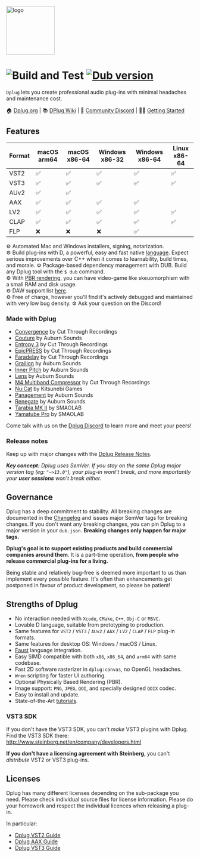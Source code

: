 <img alt="logo" src="https://cdn.rawgit.com/AuburnSounds/dplug/master/tools/dplug-logos/logo-coloured-on-transparent.png" width="130">

# ![Build and Test](https://github.com/AuburnSounds/Dplug/workflows/ci/badge.svg) <a href="https://code.dlang.org/packages/dplug" title="Go to dplug"><img src="https://img.shields.io/dub/v/dplug.svg" alt="Dub version"></a>

`Dplug` lets you create professional audio plug-ins with minimal headaches and maintenance cost.

🏠 [Dplug.org](https://dplug.org/)  | 📚 [DPlug Wiki](https://github.com/AuburnSounds/Dplug/wiki)  | 💬 [Community Discord](https://discord.gg/7PdUvUbyJs)  | 👩‍🏫 [Getting Started](https://github.com/AuburnSounds/Dplug/wiki/Getting-Started)  


## Features

|  Format | macOS arm64 | macOS x86-64  | Windows x86-32 | Windows x86-64 | Linux x86-64 | 
|---------|-------------|--------------|----------------|----------------|--------------|
| VST2    | ✅         | ✅          | ✅            | ✅            | ✅          | 
| VST3    | ✅         | ✅          | ✅            | ✅            | ✅          | 
| AUv2    | ✅         | ✅          |                |                |              |
| AAX     | ✅          | ✅          | ✅             | ✅            |              |
| LV2     | ✅         | ✅          | ✅            | ✅            | ✅          | 
| CLAP     | ✅         | ✅          | ✅            | ✅            | ✅          | 
| FLP     | ❌         | ❌          | ❌            | ✅            |             | 


⚙️ Automated Mac and Windows installers, signing, notarization.  
⚙️ Build plug-ins with D, a powerful, easy and fast native [language](https://dlang.org/orgs-using-d.html). Expect serious improvements over C++ when it comes to learnability, build times, and morale.
⚙️ Package-based dependency management with DUB. Build any Dplug tool with the `$ dub` command.  
⚙️ With [PBR rendering](http://www.auburnsounds.com/blog/2016-09-16_PBR-for-Audio-Software-Interfaces.html), you can have video-game like skeuomorphism with a small RAM and disk usage.  
⚙️ DAW support list [here](https://github.com/AuburnSounds/Dplug/wiki/Host-Support).  
⚙️ Free of charge, however you'll find it's actively debugged and maintained with very low bug density.
⚙️ Ask your question on the Discord!


### Made with Dplug

- [Convergence](https://www.cutthroughrecordings.com/product/Convergence) by Cut Through Recordings
- [Couture](https://www.auburnsounds.com/products/Couture.html) by Auburn Sounds
- [Entropy 3](https://cutthroughrecordings.com/products/entropy-3-stereo-crossover-delay) by Cut Through Recordings
- [EpicPRESS](https://www.cutthroughrecordings.com/product/EpicPRESS) by Cut Through Recordings
- [Faradelay](https://cutthroughrecordings.com/products/faradelay) by Cut Through Recordings
- [Graillon](https://www.auburnsounds.com/products/Graillon.html) by Auburn Sounds
- [Inner Pitch](https://www.auburnsounds.com/products/InnerPitch.html) by Auburn Sounds
- [Lens](https://www.auburnsounds.com/products/Lens.html) by Auburn Sounds
- [M4 Multiband Compressor](https://www.cutthroughrecordings.com/product/M4_Multiband_Compressor) by Cut Through Recordings
- [Nu:Cat](https://lunafoxgirlvt.itch.io/nucat) by Kitsunebi Games
- [Panagement](https://www.auburnsounds.com/products/Panagement.html) by Auburn Sounds
- [Renegate](https://www.auburnsounds.com/products/Renegate.html) by Auburn Sounds
- [Tarabia MK II](https://smaolab.org/product/tarabiamk2/) by SMAOLAB
- [Yamatube Pro](https://smaolab.org/yamatube/) by SMAOLAB


Come talk with us on the [Dplug Discord](https://discord.gg/QZtGZUw) to learn more and meet your peers!



### Release notes

Keep up with major changes with the [Dplug Release Notes](https://github.com/AuburnSounds/Dplug/wiki/Release-notes).   

_**Key concept:** Dplug uses SemVer. If you stay on the same Dplug major version tag (eg: `"~>13.0"`), your plug-in wont't break, and more importantly your **user sessions** won't break either._





## Governance

Dplug has a deep commitment to stability. All breaking changes are documented in the [Changelog](https://github.com/AuburnSounds/Dplug/wiki/) and issues major SemVer tags for breaking changes. If you don't want any breaking changes, you can pin Dplug to a major version in your `dub.json`. **Breaking changes only happen for major tags.**


**Dplug's goal is to support existing products and build commercial companies around them**. 
It is a part-time operation, **from people who release commercial plug-ins for a living.**

Being stable and relatively bug-free is deemed more important to us than implement every possible feature. It's often than enhancements get postponed in favour of product development, so please be patient!



## Strengths of Dplug

  - No interaction needed with `Xcode`, `CMake`, `C++`, `Obj-C` or `MSVC`.
  - Lovable D language, suitable from prototyping to production.
  - Same features for `VST2` / `VST3` / `AUv2` / `AAX` / `LV2` / `CLAP` / `FLP` plug-in formats.
  - Same features for desktop OS: Windows / macOS / Linux.
  - [Faust](https://github.com/ctrecordings/dplug-faust-example) language integration.
  - Easy SIMD compatible with both `x86`, `x86_64`, and `arm64` with same codebase.
  - Fast 2D software rasterizer in `dplug:canvas`, no OpenGL headaches.
  - `Wren` scripting for faster UI authoring.
  - Optional Physically Based Rendering (PBR).
  - Image support: `PNG`, `JPEG`, `QOI`, and specially designed `QOIX` codec.
  - Easy to install and update.
  - State-of-the-Art [tutorials](https://dplug.org/#tutorials).


### VST3 SDK

If you don't have the VST3 SDK, you can't _make_ VST3 plugins with Dplug.
Find the VST3 SDK there: http://www.steinberg.net/en/company/developers.html

**If you don't have a licensing agreement with Steinberg**, you can't _distribute_ VST2 or VST3 plug-ins.


## Licenses

Dplug has many different licenses depending on the sub-package you need.
Please check individual source files for license information.
Please do your homework and respect the individual licences when releasing a plug-in.

In particular:
- [Dplug VST2 Guide](https://github.com/AuburnSounds/Dplug/wiki/Dplug-VST2-Guide)
- [Dplug AAX Guide](https://github.com/AuburnSounds/Dplug/wiki/Dplug-AAX-Guide)
- [Dplug VST3 Guide](https://github.com/AuburnSounds/Dplug/wiki/Dplug-VST3-Guide)

